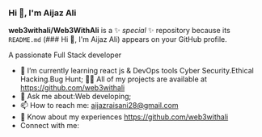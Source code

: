 ### Hi 👋, I'm Aijaz Ali


**web3withali/Web3WithAli** is a ✨ _special_ ✨ repository because its `README.md` (### Hi 👋, I'm Aijaz Ali) appears on your GitHub profile.

A passionate Full Stack developer 

- 🌱 I’m currently learning react js & DevOps tools Cyber Security.Ethical Hacking.Bug Hunt;
  👨‍💻 All of my projects are available at https://github.com/web3withali
- 💬 Ask me about:Web developing;
- 📫 How to reach me: aijazraisani28@gmail.com
- 📄 Know about my experiences https://github.com/web3withali
- Connect with me:

 
